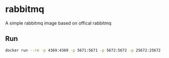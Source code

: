 # rabbitmq
A simple rabbitmq image based on offical rabbitmq

## Run
```sh
docker run --rm -p 4369:4369 -p 5671:5671 -p 5672:5672 -p 25672:25672 -p 61613:61613 -d --hostname rabbitmq --name rabbit muaddib/rabbitmq
```
